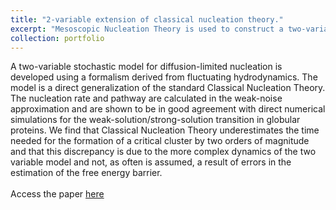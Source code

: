 ```yaml
---
title: "2-variable extension of classical nucleation theory."
excerpt: "Mesoscopic Nucleation Theory is used to construct a two-variable theory of droplet muceation that reveals non-classical behavior. <br/><img src='/images/fe_surface.png'>"
collection: portfolio
---
```


A two-variable stochastic model for diffusion-limited nucleation is developed using a formalism derived from fluctuating hydrodynamics. The model is a direct generalization of the standard Classical Nucleation Theory. The nucleation rate and pathway are calculated in the weak-noise approximation and are shown to be in good agreement with direct numerical simulations for the weak-solution/strong-solution transition in globular proteins. We find that Classical Nucleation Theory underestimates the time needed for the formation of a critical cluster by two orders of magnitude and that this discrepancy is due to the more complex dynamics of the two variable model and not, as often is assumed, a result of errors in the estimation of the free energy barrier.
<br/><br/>
Access the paper [here](/publication/00099)
<br/><br/>
